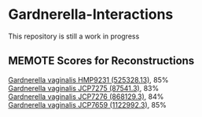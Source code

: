 # Gardnerella-Interactions


This repository is still a work in progress


## MEMOTE Scores for Reconstructions
[Gardnerella vaginalis HMP9231 (525328.13)](https://emmamglass.github.io/GardnerellaPangenomeMEMOTE.io/525328.13.sbml.html), 85%  
[Gardnerella vaginalis JCP7275 (87541.3)](https://emmamglass.github.io/GardnerellaPangenomeMEMOTE.io/87541.3.sbml.html), 83%  
[Gardnerella vaginalis JCP7276 (868129.3)](https://emmamglass.github.io/GardnerellaPangenomeMEMOTE.io/868129.3.sbml.html), 84%  
[Gardnerella vaginalis JCP7659 (1122992.3)](https://emmamglass.github.io/GardnerellaPangenomeMEMOTE.io/1122992.3.sbml.html), 85%  
